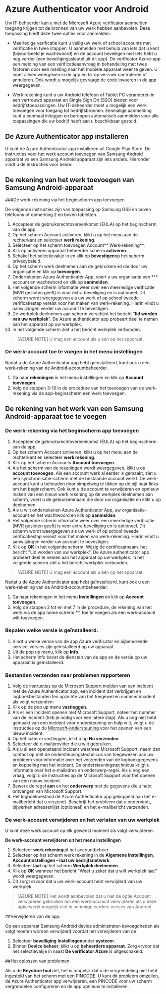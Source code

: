 
<properties
    pageTitle="Azure Authenticator voor Android | Microsoft Azure"
    description="Microsoft Azure Authenticator app kan worden gebruikt om aan te melden voor toegang tot werk. De verificator Azure-app een melding van een verificatieaanvraag in behandeling met twee factoren door een melding naar het mobiele apparaat weer te geven."
    services="active-directory"
    documentationCenter=""
    authors="femila"
    manager="swadhwa"
    editor=""/>

<tags
    ms.service="active-directory"
    ms.workload="identity"
    ms.tgt_pltfrm="na"
    ms.devlang="na"
    ms.topic="article"
    ms.date="09/27/2016"
    ms.author="femila"/>

# <a name="azure-authenticator-for-android"></a>Azure Authenticator voor Android

Uw IT-beheerder kan u met de Microsoft Azure verificator aanmelden toegang krijgen tot de bronnen van uw werk hebben aanbevolen. Deze toepassing biedt deze twee opties voor aanmelden:

* Meerledige verificatie kunt u veilig uw werk of school accounts met verificatie in twee stappen. U aanmelden met behulp van iets dat u kent (bijvoorbeeld je wachtwoord) en de account beveiligen met iets hebt u nog verder (een beveiligingssleutel uit dit app). De verificator Azure-app een melding van een verificatieaanvraag in behandeling met twee factoren door een melding naar het mobiele apparaat weer te geven. U moet alleen weergeven in de app en tik op verzoek controleren of annuleren. Ook wordt u mogelijk gevraagd de code invoeren in de app weergegeven.

* Werk rekening kunt u uw Android telefoon of Tablet PC veranderen in een vertrouwd apparaat en Single Sign On (SSO) bieden voor bedrijfstoepassingen. Uw IT-beheerder moet u mogelijk een werk toevoegen voor toegang tot bedrijfsbronnen. Eenmalige aanmelding kunt u eenmaal inloggen en beroepen automatisch aanmelden voor alle toepassingen die uw bedrijf heeft aan u beschikbaar gesteld.

## <a name="installing-the-azure-authenticator-app"></a>De Azure Authenticator app installeren

U kunt de Azure Authenticator app installeren uit Google Play Store.
De instructies voor het werk account toevoegen van Samsung Android apparaat vs een Samsung Android apparaat zijn iets anders. Hieronder vindt u de instructies voor beide.

<a name="adding-the-work-account-from-samsung-android-device"></a>De rekening van het werk toevoegen van Samsung Android-apparaat
----------------------------------------------------------------------------------------------------------------
###<a name="adding-the-work-account-through-the-app-home-screen"></a>De werk-rekening via het beginscherm app toevoegen

De volgende instructies zijn van toepassing op Samsung GS3 en boven telefoons of opmerking 2 en boven tabletten.

1. Accepteer de gebruiksrechtovereenkomst (EULA) op het beginscherm van de app.
2. Op het scherm Account activeren, klikt u op het menu aan de rechterkant en selecteer **werk rekening**.
3. Selecteer op het scherm toevoegen Account** Werk-rekening**.
4. Klik op activeren apparaat beheerder scherm **activeren**.
5. Schakel het selectievakje in en klik op **bevestigen**op het scherm privacybeleid.
6. Op het scherm werk deelnemen aan de gebruikers-id die door uw organisatie en klik op **toevoegen**.
7. Ondertekenen Azure Authenticator App, voert u uw organisatie een *** account en wachtwoord en klik op **aanmelden**.
8. Het volgende scherm informatie weer over een meerledige verificatie (MVR gesloten geeft) is voor extra beveiliging en is optioneel. Dit scherm wordt weergegeven als uw werk of op school tweede verificatiestap vereist voor het maken van werk-rekening. Hierin vindt u aanwijzingen verder uw account te bevestigen.
9. De werkplek deelnemen aan scherm verschijnt het bericht "**lid worden van uw werkplek**". De Azure authenticator app probeert deel te nemen aan het apparaat op uw werkplek.
10. In het volgende scherm ziet u het bericht werkplek verbonden.

>[AZURE.NOTE]
> U mag een account als u één op het apparaat.

### <a name="adding-the-work-account-from-the-settings-menu"></a>De werk-account toe te voegen in het menu instellingen
Nadat u de Azure Authenticator app hebt geïnstalleerd, kunt ook u een werk-rekening van de Android-accountbeheerder.

1. Ga naar **rekeningen** in het menu instellingen en klik op **Account toevoegen**.
2. Volg de stappen 3-10 in de procedure van het toevoegen van de werk-rekening via de app-beginscherm een werk toevoegen.

<a name="adding-the-work-account-from-a-non-samsung-android-device"></a>De rekening van het werk van een Samsung Android-apparaat toe te voegen
------------------------------------------------------------------------------------------------------------------
### <a name="adding-the-work-account-through-the-app-home-screen"></a>De werk-rekening via het beginscherm app toevoegen

1. Accepteer de gebruiksrechtovereenkomst (EULA) op het beginscherm van de app.
2. Op het scherm Account activeren, klikt u op het menu aan de rechterkant en selecteer **werk rekening**.
3. Klik op het scherm Accounts **Account toevoegen**.
4. Als het scherm van de rekeningen wordt weergegeven, klikt u op **account toevoegen**. Als een account werk al eerder is gemaakt, ziet u een synchronisatie-scherm met de bestaande account werkt. De werk-account kunt u behouden door simpelweg te tikken op de pijl naar links om het beginscherm. Ook kunt u de account te verwijderen en opnieuw maken van een nieuw werk rekening op de werkplek deelnemen aan scherm, voert u de gebruikersnaam die door uw organisatie en klikt u op deelnemen.
5. Als u wilt ondertekenen Azure Authenticator App, uw organisatie-account en het wachtwoord en klik op **aanmelden**.
7. Het volgende scherm informatie weer over een meerledige verificatie (MVR gesloten geeft) is voor extra beveiliging en is optioneel. Dit scherm wordt weergegeven als uw werk of op school tweede verificatiestap vereist voor het maken van werk-rekening. Hierin vindt u aanwijzingen verder uw account te bevestigen.
8. Klik op **OK** in het volgende scherm. Wijzig de certificaatnaam.
het bericht "Lid worden van uw werkplek". De Azure authenticator app probeert deel te nemen aan het apparaat op uw werkplek.
In het volgende scherm ziet u het bericht werkplek verbonden.

>[AZURE.NOTE]
> U mag een account als u één op het apparaat.

Nadat u de Azure Authenticator app hebt geïnstalleerd, kunt ook u een werk-rekening van de Android-accountbeheerder.

1. Ga naar rekeningen in het menu **Instellingen** en klik op **Account toevoegen**.
2. Volg de stappen 2 tot en met 7 in de procedure, de rekening van het werk via de app home scherm **, toe te voegen als een werk-account wilt toevoegen.

### <a name="how-to-find-out-which-version-is-installed"></a>Bepalen welke versie is geïnstalleerd.

1. Vindt u welke versie van de app Azure verificator en bijbehorende service-versies zijn geïnstalleerd op uw apparaat.
2. Uit de pop up menu, klik op **Info**.
3. Het scherm Info bevat de diensten van de app en de versie op uw apparaat is geïnstalleerd.
 
### <a name="sending-log-files-to-report-issues"></a>Bestanden verzenden naar problemen rapporteren

1. Volg de instructies op de Microsoft Support melden van een incident met de Azure Authenticator app, een incident dat verkrijgen en logboekbestanden ten opzichte van het toegewezen nummer incident als volgt verzenden:
2. Klik op de pop up menu **vastleggen**.
3. Als er een incident openen met Microsoft Support, noteer het nummer van de incident (heb je nodig voor een latere stap). Als u nog niet hebt gemaakt van een incident voor ondersteuning en hulp wilt, volgt u de instructies op de [Microsoft-ondersteuning](https://support.microsoft.com/en-us/contactus) voor het openen van een nieuw incident.
4. Op het scherm vastleggen, klikt u op **Nu verzenden**.
5. Selecteer de e-mailprovider die u wilt gebruiken.
7. Als u al een openstaand incident waarmee Microsoft Support, neem dan contact op met de ondersteuningstechnicus van toegewezen aan uw probleem voor informatie over het verzenden van de logboekgegevens en koppeling met het incident. De ondersteuningstechnicus krijgt u informatie over het e-mailadres en onderwerp-regel. Als u nog een vraag, volgt u de instructies op de Microsoft Support voor het openen van een nieuw incident.
9. Bewerk de regel **aan** en het **onderwerp** met de gegevens die u hebt ontvangen van Microsoft Support.
10. Het logboekbestand de Azure Authenticator app gekoppeld aan het e-mailbericht dat u verzendt. Beschrijf het probleem dat u ondervindt, bijwerken adressenlijst (optioneel) en het e-mailbericht verzenden.

### <a name="deleting-the-work-account-and-leaving-your-workplace"></a>De werk-account verwijderen en het verlaten van uw werkplek

U kunt deze werk account op elk gewenst moment als volgt verwijderen:

**De werk-account verwijderen uit het menu instellingen**

1. Selecteer **werk rekening**uit het accountbeheer.
2. Selecteer op het scherm werk rekening in de **Algemene instellingen**, **Accountinstellingen – laat uw bedrijfsnetwerk**.
3. Selecteer **laat** op het scherm **Werkplek deelnemen** .
4. Klik op **OK** wanneer het bericht "Weet u zeker dat u wilt werkplek laat" wordt weergegeven.
5. Dit zorgt ervoor dat u uw werk-account hebt verwijderd van uw werkplek.

>[AZURE.NOTE]
>Het wordt aanbevolen dat u niet de optie Account verwijderen gebruiken om een werk-account verwijderen als u deze optie werkt mogelijk niet in sommige eerdere versies van Android.

##<a name="uninstalling-the-app"></a>Verwijderen van de app.

Op een apparaat Samsung Android device administrator-bevoegdheden als volgt moeten worden verwijderd voordat het verwijderen van de 
1. Selecteer **beveiliging** **Instellingen**onder **systeem**.
2. Binnen D**evice beheer**, klikt u op **beheerders apparaat**. Zorg ervoor dat het selectievakje in naast **De verificator Azure** is uitgeschakeld.

##<a name="troubleshooting"></a>Het oplossen van problemen

Als u de **Keystore fout**ziet, het is mogelijk dat u de vergrendeling niet hebt ingesteld van het scherm met een PINCODE. U kunt dit probleem omzeilen, de Azure Authenticator app verwijderen, een PINCODE voor uw scherm vergrendelen configureren en de app opnieuw te installeren.
